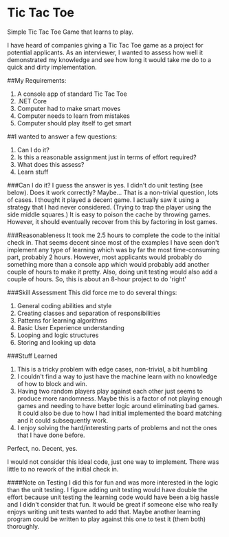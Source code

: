 # Tic Tac Toe
Simple Tic Tac Toe Game that learns to play.

I have heard of companies giving a Tic Tac Toe game as a project for potential applicants. As an interviewer, I wanted to assess how well it demonstrated my knowledge and see how long it would take me do to a quick and dirty implementation.

##My Requirements:
1. A console app of standard Tic Tac Toe
2. .NET Core
3. Computer had to make smart moves
4. Computer needs to learn from mistakes
5. Computer should play itself to get smart

##I wanted to answer a few questions:
1. Can I do it?
2. Is this a reasonable assignment just in terms of effort required?
3. What does this assess?
4. Learn stuff

###Can I do it?
I guess the answer is yes. I didn't do unit testing (see below). Does it work correctly? Maybe... That is a non-trivial question, lots of cases. I thought it played a decent game. I actually saw it using a strategy that I had never considered. (Trying to trap the player using the side middle squares.) It is easy to poison the cache by throwing games. However, it should eventually recover from this by factoring in lost games.

###Reasonableness
It took me 2.5 hours to complete the code to the initial check in. That seems decent since most of the examples I have seen don't implement any type of learning which was by far the most time-consuming part, probably 2 hours. However, most applicants would probably do something more than a console app which would probably add another couple of hours to make it pretty. Also, doing unit testing would also add a couple of hours. So, this is about an 8-hour project to do 'right'

###Skill Assessment
This did force me to do several things:

1. General coding abilities and style
2. Creating classes and separation of responsibilities
3. Patterns for learning algorithms
4. Basic User Experience understanding
5. Looping and logic structures
6. Storing and looking up data

###Stuff Learned
1. This is a tricky problem with edge cases, non-trivial, a bit humbling
2. I couldn't find a way to just have the machine learn with no knowledge of how to block and win. 
3. Having two random players play against each other just seems to produce more randomness. Maybe this is a factor of not playing enough games and needing to have better logic around eliminating bad games. It could also be due to how I had initial implemented the board matching and it could subsequently work.
4. I enjoy solving the hard/interesting parts of problems and not the ones that I have done before.

Perfect, no. Decent, yes.

I would not consider this ideal code, just one way to implement. There was little to no rework of the initial check in.

####Note on Testing
I did this for fun and was more interested in the logic than the unit testing. I figure adding unit testing would have double the effort because unit testing the learning code would have been a big hassle and I didn't consider that fun. It would be great if someone else who really enjoys writing unit tests wanted to add that. Maybe another learning program could be written to play against this one to test it (them both) thoroughly.
